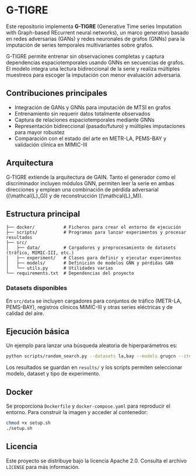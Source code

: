 # G-TIGRE

Este repositorio implementa **G-TIGRE** (Generative Time series Imputation with Graph-based REcurrent neural networks), un marco generativo basado en redes adversarias (GANs) y redes neuronales de grafos (GNNs) para la imputación de series temporales multivariantes sobre grafos.

G-TIGRE permite entrenar sin observaciones completas y captura dependencias espaciotemporales usando GNNs en secuencias de grafos. El modelo integra una lectura bidireccional de la serie y realiza múltiples muestreos para escoger la imputación con menor evaluación adversaria.

## Contribuciones principales
- Integración de GANs y GNNs para imputación de MTSI en grafos
- Entrenamiento sin requerir datos totalmente observados
- Captura de relaciones espaciotemporales mediante GNNs
- Representación bidireccional (pasado/futuro) y múltiples imputaciones para mayor robustez
- Comparación con el estado del arte en METR-LA, PEMS-BAY y validación clínica en MIMIC-III

## Arquitectura
G-TIGRE extiende la arquitectura de GAIN. Tanto el generador como el discriminador incluyen módulos GNN, permiten leer la serie en ambas direcciones y emplean una combinación de pérdida adversarial (\(\mathcal{L}_G\)) y de reconstrucción (\(\mathcal{L}_M\)).

## Estructura principal
``` 
├── docker/           # Ficheros para crear el entorno de ejecución
├── scripts/          # Programas para lanzar experimentos y procesar resultados
├── src/
│   ├── data/         # Cargadores y preprocesamiento de datasets (tráfico, MIMIC-III, etc.)
│   ├── experiment/   # Clases para definir y ejecutar experimentos
│   ├── models/       # Definición de modelos GNN y pérdidas GAN
│   └── utils.py      # Utilidades varias
└── requirements.txt  # Dependencias del proyecto
```

### Datasets disponibles
En `src/data` se incluyen cargadores para conjuntos de tráfico (METR-LA, PEMS-BAY), registros clínicos MIMIC-III y otras series eléctricas y de calidad del aire.

## Ejecución básica
Un ejemplo para lanzar una búsqueda aleatoria de hiperparámetros es:
```bash
python scripts/random_search.py --datasets la,bay --models grugcn --iterations 50 --gpu 0
```
Los resultados se guardan en `results/` y los scripts permiten seleccionar modelo, dataset y tipo de experimento.

## Docker
Se proporciona `Dockerfile` y `docker-compose.yaml` para reproducir el entorno. Para construir la imagen y acceder al contenedor:
```bash
chmod +x setup.sh
./setup.sh
```

## Licencia
Este proyecto se distribuye bajo la licencia Apache 2.0. Consulta el archivo `LICENSE` para más información.
